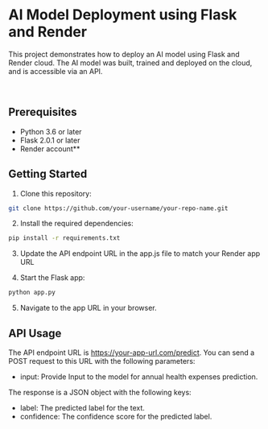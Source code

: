 <h1>AI Model Deployment using Flask and Render</h1>

<p>This project demonstrates how to deploy an AI model using Flask and Render cloud. The AI model was built, trained and deployed on the cloud, and is accessible via an API.</p><br>

## Prerequisites
- Python 3.6 or later 
- Flask 2.0.1 or later 
- Render account**

## Getting Started
  
1. Clone this repository:<br>
```sh
git clone https://github.com/your-username/your-repo-name.git
```

2. Install the required dependencies:<br>
```sh
pip install -r requirements.txt
```

3. Update the API endpoint URL in the app.js file to match your Render app URL

4. Start the Flask app:
```sh
python app.py
```

5. Navigate to the app URL in your browser.

## API Usage
The API endpoint URL is https://your-app-url.com/predict. You can send a POST request to this URL with the following parameters:

- input: Provide Input to the model for annual health expenses prediction.

The response is a JSON object with the following keys:

- label: The predicted label for the text.
- confidence: The confidence score for the predicted label.


